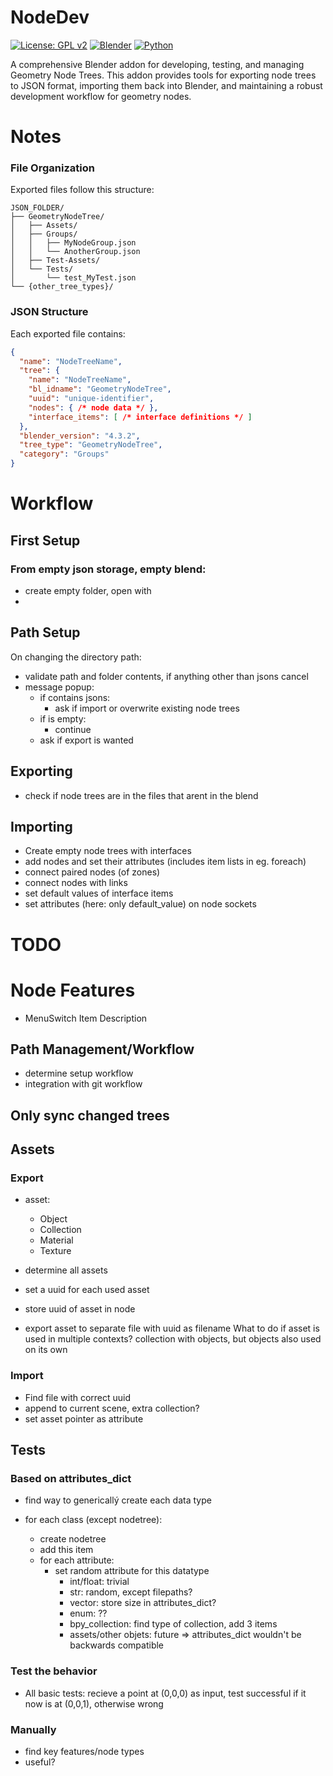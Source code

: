 # NodeDev

[![License: GPL v2](https://img.shields.io/badge/License-GPL%20v2-blue.svg)](https://www.gnu.org/licenses/old-licenses/gpl-2.0.en.html)
[![Blender](https://img.shields.io/badge/Blender-4.3%2B-orange.svg)](https://www.blender.org/)
[![Python](https://img.shields.io/badge/Python-3.11%2B-green.svg)](https://www.python.org/)

A comprehensive Blender addon for developing, testing, and managing Geometry Node Trees. This addon provides tools for exporting node trees to JSON format, importing them back into Blender, and maintaining a robust development workflow for geometry nodes.


# Notes

### File Organization

Exported files follow this structure:
```
JSON_FOLDER/
├── GeometryNodeTree/
│   ├── Assets/
│   ├── Groups/
│   │   ├── MyNodeGroup.json
│   │   └── AnotherGroup.json
│   ├── Test-Assets/
│   └── Tests/
│       └── test_MyTest.json
└── {other_tree_types}/
```

### JSON Structure

Each exported file contains:
```json
{
  "name": "NodeTreeName",
  "tree": {
    "name": "NodeTreeName",
    "bl_idname": "GeometryNodeTree",
    "uuid": "unique-identifier",
    "nodes": { /* node data */ },
    "interface_items": [ /* interface definitions */ ]
  },
  "blender_version": "4.3.2",
  "tree_type": "GeometryNodeTree",
  "category": "Groups"
}
```


# Workflow
## First Setup
### From empty json storage, empty blend:
- create empty folder, open with
-
## Path Setup
On changing the directory path:
- validate path and folder contents, if anything other than jsons cancel
- message popup:
  - if contains jsons:
    - ask if import or overwrite existing node trees
  - if is empty:
    - continue
  - ask if export is wanted
## Exporting
- check if node trees are in the files that arent in the blend
## Importing
- Create empty node trees with interfaces
- add nodes and set their attributes (includes item lists in eg. foreach)
- connect paired nodes (of zones)
- connect nodes with links
- set default values of interface items
- set attributes (here: only default_value) on node sockets



# TODO
# Node Features
- MenuSwitch Item Description
## Path Management/Workflow
- determine setup workflow
- integration with git workflow

## Only sync changed trees

## Assets
### Export
- asset:
  - Object
  - Collection
  - Material
  - Texture

- determine all assets
- set a uuid for each used asset
- store uuid of asset in node
- export asset to separate file with uuid as filename
What to do if asset is used in multiple contexts? collection with objects, but objects also used on its own
### Import
- Find file with correct uuid
- append to current scene, extra collection?
- set asset pointer as attribute

## Tests
### Based on attributes_dict
- find way to genericallý create each data type

- for each class (except nodetree):
  - create nodetree
  - add this item
  - for each attribute:
    - set random attribute for this datatype
      - int/float: trivial
      - str: random, except filepaths?
      - vector: store size in attributes_dict?
      - enum: ??
      - bpy_collection: find type of collection, add 3 items
      - assets/other objets: future
=> attributes_dict wouldn't be backwards compatible
### Test the behavior
- All basic tests: recieve a point at (0,0,0) as input, test successful if it now is at (0,0,1), otherwise wrong
### Manually
- find key features/node types
- useful?